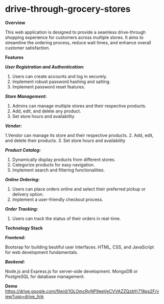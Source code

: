 # drive-through-grocery-stores
**Overview**

This web application is designed to provide a seamless drive-through shopping experience for customers across multiple stores. It aims to streamline the ordering process, reduce wait times, and enhance overall customer satisfaction.

**Features**

**_User Registration and Authentication:_**

1. Users can create accounts and log in securely.
2. Implement robust password hashing and salting.
3. Implement password reset features.

**_Store Management:_**

1. Admins can manage multiple stores and their respective products.
2. Add, edit, and delete any product.
3. Set store hours and availability

**_Vendor:_**

1.Vendor can manage its store and their respective products.
2. Add, edit, and delete their products.
3. Set store hours and availability
   
**_Product Catalog:_**
1. Dynamically display products from different stores.
2. Categorize products for easy navigation.
3. Implement search and filtering functionalities.

**_Online Ordering:_**

1. Users can place orders online and select their preferred pickup or delivery option.
2. Implement a user-friendly checkout process.

**_Order Tracking:_**

1. Users can track the status of their orders in real-time.

**Technology Stack**

**_Frontend:_**

Bootsrap for building beutiful user interfaces.
HTML, CSS, and JavaScript for web development fundamentals.

**_Backend:_**

Node.js and Express.js for server-side development.
MongoDB or PostgreSQL for database management.

**Demo**
https://drive.google.com/file/d/1GLOmcRyNP9eeVeCVVAZZQzbYr718qs2F/view?usp=drive_link
